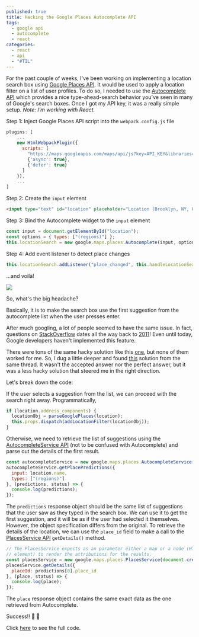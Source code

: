 ```yaml
---
published: true
title: Hacking the Google Places Autocomplete API
tags:
  - google api 
  - autocomplete 
  - react
categories:
  - react 
  - api 
  - "#TIL"
---
```

For the past couple of weeks, I've been working on implementing a location search box using [Google Places API][1]. It would be used to apply a location filter on a list of user profiles. To do so, I needed to use the [Autocomplete API][2] which provides a nice type-ahead-search behavior you've seen in many of Google's search boxes. Once I got my API key, it was a really simple setup. *Note: I'm working with React.*

Step 1: Inject Google Places API script into the `webpack.config.js` file 
```js
plugins: [
	...
    new HtmlWebpackPlugin({
      scripts: [
        "https://maps.googleapis.com/maps/api/js?key=API_KEY&libraries=places",
        {'async': true},
        {'defer': true}
      ]
    }),
    ...
]
```

Step 2: Create the `input` element 
```html
<input type="text" id="location" placeholder="Location (Brooklyn, NY, USA)" />
```

Step 3: Bind the Autocomplete widget to the `input` element
```js
const input = document.getElementById("location");
const options = { types: ["(regions)"] };
this.locationSearch = new google.maps.places.Autocomplete(input, options);
```

Step 4: Add event listener to detect place changes
```js
this.locationSearch.addListener("place_changed", this.handleLocationSearch);
```

...and voilà!

![](http://i.imgur.com/I5ltGd7.gif)


So, what's the big headache? 

Basically, it is to make the search box use the first suggestion from the autocomplete list when the user presses enter. 

After much googling, a lot of people seemed to have the same issue. In fact, questions on [StackOverflow][3] dates all the way back to [2011][4]! Even until today, Google developers haven't implemented this feature. 

There were tons of the same hacky solution like this [one][5], but none of them worked for me. So, I dug a little deeper and found [this][6] solution from the same thread. It wasn't the accepted answer nor the perfect answer, but it was a less hacky solution that steered me in the right direction. 

Let's break down the code:

If the user selects a suggestion from the list, we can proceed with the search right away. Programmatically, 
```js
if (location.address_components) {
  locationObj = parseGooglePlaces(location);                              
  this.props.dispatch(addLocationFilter(locationObj));
}
```

Otherwise, we need to retrieve the list of suggestions using the [AutocompleteService API][7] (not to be confused with Autocomplete) and parse out the details of the first result.
```js
const autocompleteService = new google.maps.places.AutocompleteService();
autocompleteService.getPlacePredictions({
  input: location.name,
  types: ["(regions)"]
}, (predictions, status) => {
  console.log(predictions);
});
```

The `predictions` response object should be the same list of suggestions that the user saw as they typed in the search box. We can use it to get the first suggestion, and it will be as if the user had selected it themselves. However, the object specification differs from the original. To retrieve the details of the location, we can use the `place_id` field to make a call to the [PlacesService API][8] `getDetails()` method.
```js
// The PlacesService expects as an parameter either a map or a node (HTML
// element) to render the attributions for the results. 
const placesService = new google.maps.places.PlacesService(document.createElement('div'));
placesService.getDetails({
  placeId: predictions[0].place_id
}, (place, status) => {
  console.log(place);
});
```

The `place` response object contains the same exact data as the one retrieved from Autocomplete.

Success!!  🎉 🎉

Click [here][9] to see the full code. 


[1]: https://developers.google.com/maps/documentation/javascript/places#place_searches
[2]: https://developers.google.com/maps/documentation/javascript/examples/places-autocomplete
[3]: https://stackoverflow.com/
[4]: https://stackoverflow.com/questions/7865446/google-maps-places-api-v3-autocomplete-select-first-option-on-enter
[5]: https://stackoverflow.com/a/11703018/5500643
[6]: https://stackoverflow.com/a/17505006/5500643
[7]: https://developers.google.com/maps/documentation/javascript/examples/places-queryprediction
[8]: https://developers.google.com/maps/documentation/javascript/places#place_details_requests
[9]: https://gist.github.com/sharynneazhar/770edfc360a5a4ccbf1c337d54d4160e
